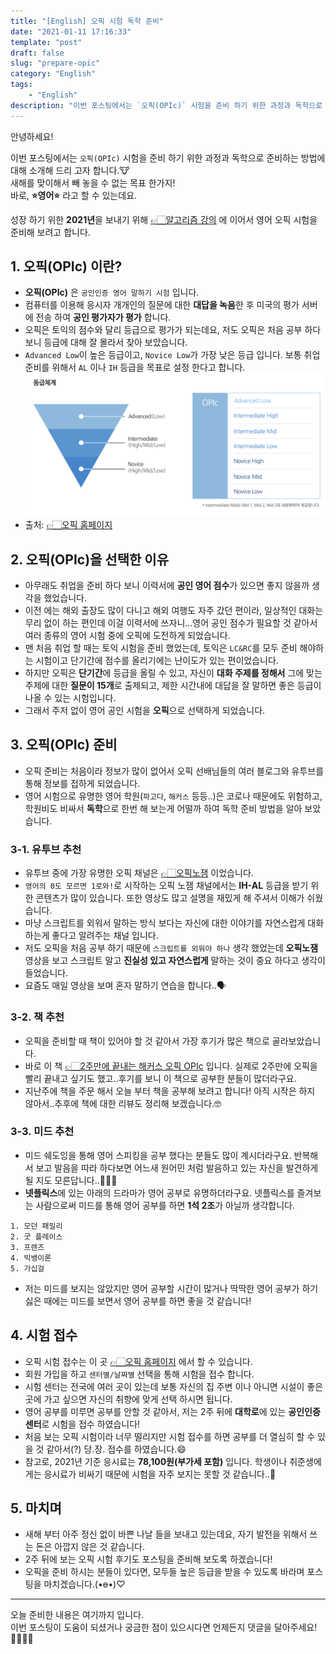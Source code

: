 ```yaml
---
title: "[English] 오픽 시험 독학 준비"
date: "2021-01-11 17:16:33"
template: "post"
draft: false
slug: "prepare-opic"
category: "English"
tags:
    - "English"
description: "이번 포스팅에서는 `오픽(OPIc)` 시험을 준비 하기 위한 과정과 독학으로 준비하는 방법에 대해 소개해 드리 고자 합니다.🐮"
---
```


안녕하세요!

이번 포스팅에서는 `오픽(OPIc)` 시험을 준비 하기 위한 과정과 독학으로 준비하는 방법에 대해 소개해 드리 고자 합니다.🐮  
새해를 맞이해서 빼 놓을 수 없는 목표 한가지!  
바로, **⭐️영어⭐️** 라고 할 수 있는데요.  

성장 하기 위한 **2021년**을 보내기 위해 [👉🏻알고리즘 강의](https://shinsangeun.github.io/posts/algorithm/online-lecture) 에 이어서 영어 오픽 시험을 준비해 보려고 합니다.


## 1. 오픽(OPIc) 이란?
- **오픽(OPIc)** 은 `공인인증 영어 말하기 시험` 입니다. 
- 컴퓨터를 이용해 응시자 개개인의 질문에 대한 **대답을 녹음**한 후 미국의 평가 서버에 전송 하여 **공인 평가자가 평가** 합니다.
- 오픽은 토익의 점수와 달리 등급으로 평가가 되는데요, 저도 오픽은 처음 공부 하다보니 등급에 대해 잘 몰라서 찾아 보았습니다. 
- `Advanced Low`이 높은 등급이고, `Novice Low`가 가장 낮은 등급 입니다. 보통 취업 준비를 위해서 `AL` 이나 `IH` 등급을 목표로 설정 한다고 합니다.
![오픽 등급](../../../static/assets/images/english/opic-grade.png)
- 출처: [👉🏻오픽 홈페이지](https://m.opic.or.kr/opics/jsp/senior/receipt/aboutOpicMobile.jsp)


## 2. 오픽(OPIc)을 선택한 이유
- 아무래도 취업을 준비 하다 보니 이력서에 **공인 영어 점수**가 있으면 좋지 않을까 생각을 했었습니다.
- 이전 에는 해외 출장도 많이 다니고 해외 여행도 자주 갔던 편이라, 일상적인 대화는 무리 없이 하는 편인데 이걸 이력서에 쓰자니...영어 공인 점수가 필요할 것 같아서 여러 종류의 영어 시험 중에 오픽에 도전하게 되었습니다.
- 맨 처음 취업 할 때는 토익 시험을 준비 했었는데, 토익은 `LC&RC`를 모두 준비 해야하는 시험이고 단기간에 점수를 올리기에는 난이도가 있는 편이었습니다.
- 하지만 오픽은 **단기간**에 등급을 올릴 수 있고, 자신이 **대화 주제를 정해서** 그에 맞는 주제에 대한 **질문이 15개**로 출제되고, 제한 시간내에 대답을 잘 말하면 좋은 등급이 나올 수 있는 시험입니다.
- 그래서 주저 없이 영어 공인 시험을 **오픽**으로 선택하게 되었습니다.


## 3. 오픽(OPIc) 준비
- 오픽 준비는 처음이라 정보가 많이 없어서 오픽 선배님들의 여러 블로그와 유투브를 통해 정보를 접하게 되었습니다.
- 영어 시험으로 유명한 영어 학원(`파고다`, `해커스` 등등..)은 코로나 때문에도 위험하고, 학원비도 비싸서 **독학**으로 한번 해 보는게 어떨까 하여 독학 준비 방법을 알아 보았습니다.

### 3-1. 유투브 추천
- 유투브 중에 가장 유명한 오픽 채널은 [👉🏻오픽노잼](https://www.youtube.com/c/opicnojam) 이었습니다.
- `영어의 0도 모르면 1로와!`로 시작하는 오픽 노잼 채널에서는 **IH-AL** 등급을 받기 위한 콘텐츠가 많이 있습니다. 또한 영상도 많고 설명을 재밌게 해 주셔서 이해가 쉬웠습니다. 
- 마냥 스크립트를 외워서 말하는 방식 보다는 자신에 대한 이야기를 자연스럽게 대화하는게 좋다고 알려주는 채널 입니다.
- 저도 오픽을 처음 공부 하기 때문에 `스크립트를 외워야 하나` 생각 했었는데 **오픽노잼** 영상을 보고 스크립트 말고 **진실성 있고 자연스럽게** 말하는 것이 중요 하다고 생각이 들었습니다.
- 요즘도 매일 영상을 보며 혼자 말하기 연습을 합니다..🗣

### 3-2. 책 추천
- 오픽을 준비할 때 책이 있어야 할 것 같아서 가장 후기가 많은 책으로 골라보았습니다.
- 바로 이 책 [👉🏻2주만에 끝내는 해커스 오픽 OPIc](https://book.naver.com/bookdb/book_detail.nhn?bid=10786609) 입니다. 실제로 2주만에 오픽을 빨리 끝내고 싶기도 했고..후기를 보니 이 책으로 공부한 분들이 많더라구요.
- 지난주에 책을 주문 해서 오늘 부터 책을 공부해 보려고 합니다! 아직 시작은 하지 않아서..추후에 책에 대한 리뷰도 정리해 보겠습니다.🤓


### 3-3. 미드 추천
- 미드 쉐도잉을 통해 영어 스피킹을 공부 했다는 분들도 많이 계시더라구요. 반복해서 보고 발음을 따라 하다보면 어느새 원어민 처럼 발음하고 있는 자신을 발견하게 될 지도 모른답니다..🤷🏻‍♀️
- **넷플릭스**에 있는 아래의 드라마가 영어 공부로 유명하더라구요. 넷플릭스를 즐겨보는 사람으로써 미드를 통해 영어 공부를 하면 **1석 2조**가 아닐까 생각합니다.
```
1. 모던 패밀리
2. 굿 플레이스
3. 프렌즈
4. 빅뱅이론
5. 가십걸
```
- 저는 미드를 보지는 않았지만 영어 공부할 시간이 많거나 딱딱한 영어 공부가 하기 싫은 때에는 미드를 보면서 영어 공부를 하면 좋을 것 같습니다!


## 4. 시험 접수
- 오픽 시험 접수는 이 곳 [👉🏻오픽 홈페이지](https://book.naver.com/bookdb/book_detail.nhn?bid=10786609) 에서 할 수 있습니다.
- 회원 가입을 하고 `센터별/날짜별` 선택을 통해 시험을 접수 합니다.
- 시험 센터는 전국에 여러 곳이 있는데 보통 자신의 집 주변 이나 아니면 시설이 좋은 곳에 가고 싶으면 자신의 취향에 맞게 선택 하시면 됩니다.
- 영어 공부를 미루면 공부를 안할 것 같아서, 저는 2주 뒤에 **대학로**에 있는 **공인인증 센터**로 시험을 접수 하였습니다!
- 처음 보는 오픽 시험이라 너무 떨리지만 시험 접수를 하면 공부를 더 열심히 할 수 있을 것 같아서(?) 당.장. 접수를 하였습니다.😄
- 참고로, 2021년 기준 응시료는 **78,100원(부가세 포함)** 입니다. 학생이나 취준생에게는 응시료가 비싸기 때문에 시험을 자주 보지는 못할 것 같습니다..🥲


## 5. 마치며
- 새해 부터 아주 정신 없이 바쁜 나날 들을 보내고 있는데요, 자기 발전을 위해서 쓰는 돈은 아깝지 않은 것 같습니다.
- 2주 뒤에 보는 오픽 시험 후기도 포스팅을 준비해 보도록 하겠습니다!
- 오픽을 준비 하시는 분들이 있다면, 모두들 높은 등급을 받을 수 있도록 바라며 포스팅을 마치겠습니다.(•ө•)♡


-----

오늘 준비한 내용은 여기까지 입니다.  
이번 포스팅이 도움이 되셨거나 궁금한 점이 있으시다면 언제든지 댓글을 달아주세요!🙋🏻‍♀️✨   
